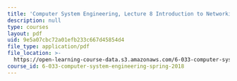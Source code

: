 ```yaml
---
title: 'Computer System Engineering, Lecture 8 Introduction to Networking'
description: null
type: courses
layout: pdf
uid: 9e5a07cbc72a01efb233c667d45854d4
file_type: application/pdf
file_location: >-
  https://open-learning-course-data.s3.amazonaws.com/6-033-computer-system-engineering-spring-2018/9e5a07cbc72a01efb233c667d45854d4_MIT6_033S18lec8.pdf
course_id: 6-033-computer-system-engineering-spring-2018
---
```

